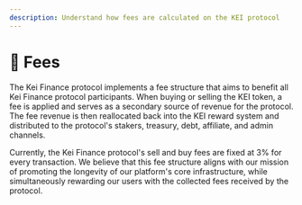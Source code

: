 ```yaml
---
description: Understand how fees are calculated on the KEI protocol
---
```


# 💸 Fees

The Kei Finance protocol implements a fee structure that aims to benefit all Kei Finance protocol participants. When buying or selling the KEI token, a fee is applied and serves as a secondary source of revenue for the protocol. The fee revenue is then reallocated back into the KEI reward system and distributed to the protocol's stakers, treasury, debt, affiliate, and admin channels.

Currently, the Kei Finance protocol's sell and buy fees are fixed at 3% for every transaction. We believe that this fee structure aligns with our mission of promoting the longevity of our platform's core infrastructure, while simultaneously rewarding our users with the collected fees received by the protocol.
